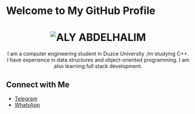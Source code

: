 # Welcome to My GitHub Profile

<div align="center">
  <h1>
    <img src="https://readme-typing-svg.herokuapp.com?size=24&duration=9000&color=000000&center=true&vCenter=true&lines=ALY+ABDELHALIM" alt="ALY ABDELHALIM">
  </h1>
</div>

<div align="center">
  <p>
    I am a computer engineering student in Duzce University ,Im  studying C++. I have experience in data structures and object-oriented programming. I am also learning full stack development.
  </p>
</div>

## Connect with Me

- [Telegram](https://t.me/alyabdelhalim)
- [WhatsApp](https://wa.me/905527797598?text=Hello,%20I%20need%20your%20help%20in...)
